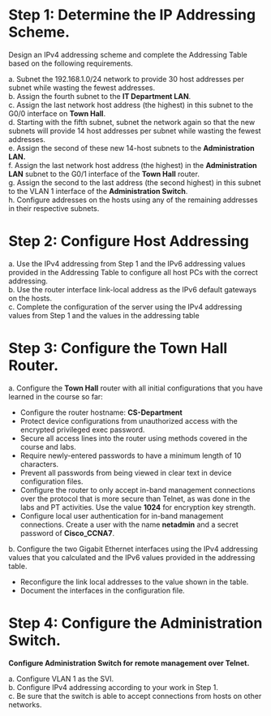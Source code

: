 # Step 1: Determine the IP Addressing Scheme.
Design an IPv4 addressing scheme and complete the Addressing Table based on the following requirements.

a. Subnet the 192.168.1.0/24 network to provide 30 host addresses per subnet while wasting the fewest addresses.<br>
b. Assign the fourth subnet to the **IT Department LAN**.<br>
c. Assign the last network host address (the highest) in this subnet to the G0/0 interface on **Town Hall**.<br>
d. Starting with the fifth subnet, subnet the network again so that the new subnets will provide 14 host addresses per subnet while wasting the fewest addresses. <br>
e. Assign the second of these new 14-host subnets to the **Administration LAN.**<br> 
f. Assign the last network host address (the highest) in the **Administration LAN** subnet to the G0/1 interface of the **Town Hall** router.<br>
g. Assign the second to the last address (the second highest) in this subnet to the VLAN 1 interface of the **Administration Switch**.<br>
h. Configure addresses on the hosts using any of the remaining addresses in their respective subnets.<br>

# Step 2: Configure Host Addressing
a. Use the IPv4 addressing from Step 1 and the IPv6 addressing values provided in the Addressing Table to configure all host PCs with the correct addressing.<br>
b. Use the router interface link-local address as the IPv6 default gateways on the hosts.<br>
c. Complete the configuration of the server using the IPv4 addressing values from Step 1 and the values in the addressing table<br>

# Step 3: Configure the Town Hall Router.
a. Configure the **Town Hall** router with all initial configurations that you have learned in the course so far:

- Configure the router hostname: **CS-Department**
- Protect device configurations from unauthorized access with the encrypted privileged exec password.
- Secure all access lines into the router using methods covered in the course and labs.
- Require newly-entered passwords to have a minimum length of 10 characters.
- Prevent all passwords from being viewed in clear text in device configuration files.
- Configure the router to only accept in-band management connections over the protocol that is more secure than Telnet, as was done in the labs and PT activities. Use the value **1024** for encryption key strength.
- Configure local user authentication for in-band management connections. Create a user with the name **netadmin** and a secret password of **Cisco_CCNA7**.<br>

b. Configure the two Gigabit Ethernet interfaces using the IPv4 addressing values that you calculated and the IPv6 values provided in the addressing table.

- Reconfigure the link local addresses to the value shown in the table.
- Document the interfaces in the configuration file.
  
# Step 4: Configure the Administration Switch.
**Configure Administration Switch for remote management over Telnet.**

a. Configure VLAN 1 as the SVI.<br>
b. Configure IPv4 addressing according to your work in Step 1.<br>
c. Be sure that the switch is able to accept connections from hosts on other networks.
